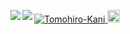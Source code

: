 <p align="left">
  <a href="https://github.com/anuraghazra/github-readme-stats">
    <img align="left" src="https://github-readme-stats.vercel.app/api?username=Tomohiro-Kani&count_private=true&show_icons=true" />
  </a>
  <a href="https://github.com/anuraghazra/github-readme-stats">
    <img align="left" src="https://github-readme-stats.vercel.app/api/top-langs/?username=Tomohiro-Kani" />
  </a>
  <a href="https://github.com/Tomohiro-Kani/Tomohiro-Kani/">
    <img src="https://komarev.com/ghpvc/?username=Tomohiro-Kani" alt="Tomohiro-Kani" />
  </a>
  <a href="http://twitter.com/KanixT">
    <img height="20" src="https://img.shields.io/twitter/follow/KanixT?label=Twitter&logo=twitter&style=flat" />
  </a>
</p>
  
